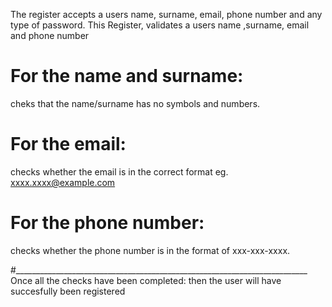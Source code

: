 The register accepts a users name, surname, email, phone number and any type of password.
This Register, validates a users name ,surname, email and phone number

# For the name and surname:
cheks that the name/surname has no symbols and numbers.

# For the email:
checks whether the email is in the correct format eg. xxxx.xxxx@example.com

# For the phone number:
checks whether the phone number is in the format of xxx-xxx-xxxx. 

#_________________________________________________________________________
Once all the checks have been completed:
then the user will have succesfully been registered 
